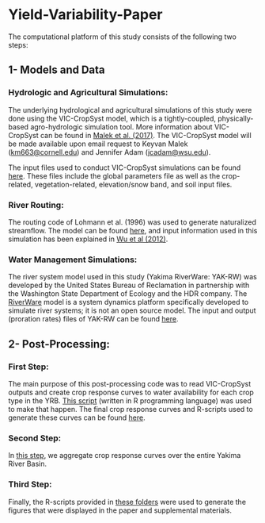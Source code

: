 # Yield-Variability-Paper
The computational platform of this study consists of the following two steps:
## 1-	Models and Data
### Hydrologic and Agricultural Simulations:
The underlying hydrological and agricultural simulations of this study were done using the VIC-CropSyst model, which is a tightly-coupled, physically-based agro-hydrologic simulation tool. More information about VIC-CropSyst can be found in [Malek et al. (2017)](https://www.geosci-model-dev.net/10/3059/2017/). The VIC-CropSyst model will be made available upon email request to Keyvan Malek (km663@cornell.edu) and Jennifer Adam (jcadam@wsu.edu). 

The input files used to conduct VIC-CropSyst simulations can be found [here](https://figshare.com/articles/Input_and_Output_Files/6818810). These files include the global parameters file as well as the crop-related, vegetation-related, elevation/snow band, and soil input files.

### River Routing:
The routing code of Lohmann et al. (1996) was used to generate naturalized streamflow. The model can be found [here](https://rvic.readthedocs.io/en/latest/), and input information used in this simulation has been explained in [Wu et al (2012)](https://agupubs.onlinelibrary.wiley.com/doi/full/10.1029/2012WR012313).

### Water Management Simulations:
The river system model used in this study (Yakima RiverWare: YAK-RW) was developed by the United States Bureau of Reclamation in partnership with the Washington State Department of Ecology and the HDR company. The [RiverWare](https://www.riverware.org/) model is a system dynamics platform specifically developed to simulate river systems; it is not an open source model. The input and output (proration rates) files of YAK-RW can be found [here](https://figshare.com/articles/Input_and_Output_Files/6818810).

## 2-	Post-Processing:

### First Step:
The main purpose of this post-processing code was to read VIC-CropSyst outputs and create crop response curves to water availability for each crop type in the YRB. [This script](https://github.com/keyvan-malek/Yield-Variability/tree/master/Postprocessing_1) (written in R programming language) was used to make that happen. The final crop response curves and R-scripts used to generate these curves can be found [here](https://github.com/keyvan-malek/Yield-Variability/tree/master/Data).

### Second Step:
In [this step](https://github.com/keyvan-malek/Yield-Variability/tree/master/Postprocessing_2), we aggregate crop response curves over the entire Yakima River Basin.

### Third Step:
Finally, the R-scripts provided in [these folders](https://github.com/keyvan-malek/Yield-Variability/tree/master/Figures) were used to generate the figures that were displayed in the paper and supplemental materials.
